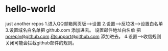 # hello-world
just another repos
1.进入QQ邮箱网页版-->设置
2.设置-->反垃圾-->设置白名单
3.设置域名白名单把 github.com 添加进去。 设置邮件地址白名单 把 noreply@github.com 和support@github.com 添加进去。
4.设置-->收信规则 关闭可能会拦截github邮件的规则。 
